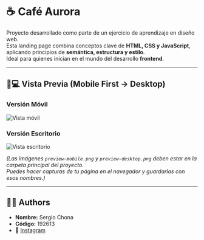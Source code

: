 # ☕ Café Aurora

Proyecto desarrollado como parte de un ejercicio de aprendizaje en diseño web.  
Esta landing page combina conceptos clave de **HTML, CSS y JavaScript**, aplicando principios de **semántica, estructura y estilo**.  
Ideal para quienes inician en el mundo del desarrollo **frontend**.  

---

## 📱💻 Vista Previa (Mobile First → Desktop)

### Versión Móvil
![Vista móvil](./preview-mobile.png)

### Versión Escritorio
![Vista escritorio](./preview-desktop.png)

*(Las imágenes `preview-mobile.png` y `preview-desktop.png` deben estar en la carpeta principal del proyecto.  
Puedes hacer capturas de tu página en el navegador y guardarlas con esos nombres.)*

---

## 👨‍💻 Authors
- **Nombre:** Sergio Chona  
- **Código:** 192613  
- 🔗 [Instagram](https://www.instagram.com/69chch/)  
